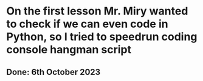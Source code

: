 # __On the first lesson Mr. Miry wanted to check if we can even code in Python, so I tried to speedrun coding console hangman script__
## Done: __6th October 2023__
